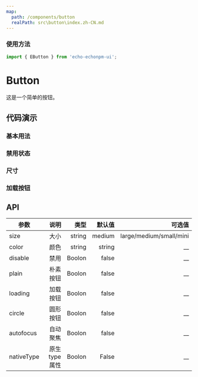 ```yaml
---
map:
  path: /components/button
  realPath: src\button\index.zh-CN.md
---
```


### 使用方法

```ts
import { EButton } from 'echo-echonpm-ui';
```

# Button

这是一个简单的按钮。

## 代码演示

### 基本用法

<demo src="./demo/demo.vue"
  language="vue"
  title="基本用法"
  desc="点击切换。">
</demo>

### 禁用状态

<demo src="./demo/disable.vue"
language="vue"
title="禁用用法"
desc="点击切换">
</demo>

### 尺寸

<demo src="./demo/size.vue"
language="vue"
title="尺寸用法"
desc="点击切换">
</demo>

### 加载按钮

<demo src="./demo/loading.vue"
language="vue"
title="加载按钮"
desc="点击切换">
</demo>

## API

| 参数       |           说明 |   类型 | 默认值 |                  可选值 |
| ---------- | -------------: | -----: | -----: | ----------------------: |
| size       |           大小 | string | medium | large/medium/small/mini |
| color      |           颜色 | string | string |                    \_\_ |
| disable    |           禁用 | Boolon |  false |                    \_\_ |
| plain      |       朴素按钮 | Boolon |  false |                    \_\_ |
| loading    |       加载按钮 | Boolon |  false |                    \_\_ |
| circle     |       圆形按钮 | Boolon |  false |                    \_\_ |
| autofocus  |       自动聚焦 | Boolon |  false |                    \_\_ |
| nativeType | 原生 type 属性 | Boolon |  False |                    \_\_ |
